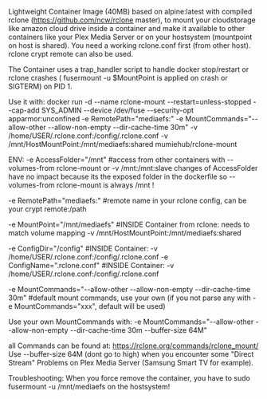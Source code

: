 Lightweight Container Image (40MB) based on alpine:latest with compiled rclone (https://github.com/ncw/rclone master), to mount your cloudstorage like amazon cloud drive inside a container and make it available to other containers like your Plex Media Server or on your hostsystem (mountpoint on host is shared).
You need a working rclone.conf first (from other host). rclone crypt remote can also be used.

The Container uses a trap_handler script to handle docker stop/restart or rclone crashes ( fusermount -u $MountPoint is applied on crash or SIGTERM) on PID 1.

Use it with:
docker run -d --name rclone-mount --restart=unless-stopped --cap-add SYS_ADMIN --device /dev/fuse --security-opt apparmor:unconfined -e RemotePath="mediaefs:" -e MountCommands="--allow-other --allow-non-empty --dir-cache-time 30m" -v /home/USER/.rclone.conf:/config/.rclone.conf -v /mnt/HostMountPoint:/mnt/mediaefs:shared mumiehub/rclone-mount

ENV:
-e AccessFolder="/mnt" #access from other containers with --volumes-from rclone-mount or -v /mnt:/mnt:slave
changes of AccessFolder have no impact because its the exposed folder in the dockerfile so --volumes-from rclone-mount is always /mnt !

-e RemotePath="mediaefs:" #remote name in your rclone config, can be your crypt remote:/path

-e MountPoint="/mnt/mediaefs" #INSIDE Container from rclone: needs to match volume mapping -v /mnt/HostMountPoint:/mnt/mediaefs:shared

-e ConfigDir="/config" #INSIDE Container: -v /home/USER/.rclone.conf:/config/.rclone.conf
-e ConfigName=".rclone.conf" #INSIDE Container: -v /home/USER/.rclone.conf:/config/.rclone.conf

-e MountCommands="--allow-other --allow-non-empty --dir-cache-time 30m" #default mount commands, use your own (if you not parse any with -e MountCommands="xxx", default will be used)

Use your own MountCommands with:
-e MountCommands="--allow-other --allow-non-empty --dir-cache-time 30m --buffer-size 64M"

all Commands can be found at: https://rclone.org/commands/rclone_mount/
Use --buffer-size 64M (dont go to high) when you encounter some "Direct Stream" Problems on Plex Media Server (Samsung Smart TV for example).

Troubleshooting:
When you force remove the container, you have to sudo fusermount -u /mnt/mediaefs on the hostsystem!